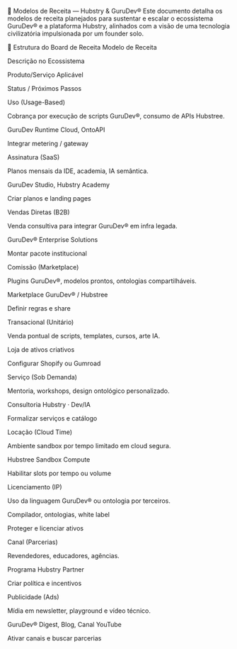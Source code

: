 💸 Modelos de Receita — Hubstry & GuruDev®
Este documento detalha os modelos de receita planejados para sustentar e escalar o ecossistema GuruDev® e a plataforma Hubstry, alinhados com a visão de uma tecnologia civilizatória impulsionada por um founder solo.

🧠 Estrutura do Board de Receita
Modelo de Receita

Descrição no Ecossistema

Produto/Serviço Aplicável

Status / Próximos Passos

Uso (Usage-Based)

Cobrança por execução de scripts GuruDev®, consumo de APIs Hubstree.

GuruDev Runtime Cloud, OntoAPI

Integrar metering / gateway

Assinatura (SaaS)

Planos mensais da IDE, academia, IA semântica.

GuruDev Studio, Hubstry Academy

Criar planos e landing pages

Vendas Diretas (B2B)

Venda consultiva para integrar GuruDev® em infra legada.

GuruDev® Enterprise Solutions

Montar pacote institucional

Comissão (Marketplace)

Plugins GuruDev®, modelos prontos, ontologias compartilháveis.

Marketplace GuruDev® / Hubstree

Definir regras e share

Transacional (Unitário)

Venda pontual de scripts, templates, cursos, arte IA.

Loja de ativos criativos

Configurar Shopify ou Gumroad

Serviço (Sob Demanda)

Mentoria, workshops, design ontológico personalizado.

Consultoria Hubstry · Dev/IA

Formalizar serviços e catálogo

Locação (Cloud Time)

Ambiente sandbox por tempo limitado em cloud segura.

Hubstree Sandbox Compute

Habilitar slots por tempo ou volume

Licenciamento (IP)

Uso da linguagem GuruDev® ou ontologia por terceiros.

Compilador, ontologias, white label

Proteger e licenciar ativos

Canal (Parcerias)

Revendedores, educadores, agências.

Programa Hubstry Partner

Criar política e incentivos

Publicidade (Ads)

Mídia em newsletter, playground e vídeo técnico.

GuruDev® Digest, Blog, Canal YouTube

Ativar canais e buscar parcerias
